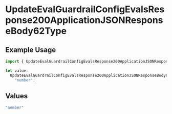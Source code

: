 # UpdateEvalGuardrailConfigEvalsResponse200ApplicationJSONResponseBody62Type

## Example Usage

```typescript
import { UpdateEvalGuardrailConfigEvalsResponse200ApplicationJSONResponseBody62Type } from "@orq-ai/node/models/operations";

let value:
  UpdateEvalGuardrailConfigEvalsResponse200ApplicationJSONResponseBody62Type =
    "number";
```

## Values

```typescript
"number"
```